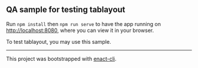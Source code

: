 ## QA sample for testing tablayout

Run `npm install` then `npm run serve` to have the app running on [http://localhost:8080](http://localhost:8080), where you can view it in your browser.

To test tablayout, you may use this sample.

---

This project was bootstrapped with [enact-cli](https://github.com/enactjs/cli).
